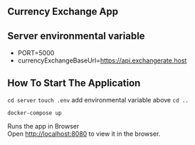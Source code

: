 

## Currency Exchange App


## Server environmental variable
- PORT=5000
- currencyExchangeBaseUrl=https://api.exchangerate.host

## How To Start The Application 
`cd server`
`touch .env`
add environmental variable above 
`cd ..`

`docker-compose up`


Runs the app in Browser<br />
Open [http://localhost:8080](http://localhost:8080) to view it in the browser.